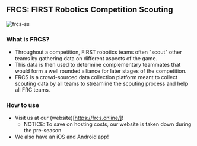 ## FRCS: FIRST Robotics Competition Scouting
![frcs-ss](https://user-images.githubusercontent.com/47124521/142776009-da03e373-5861-4f1e-a005-3854e92216f5.png)

### What is FRCS?
- Throughout a competition, FIRST robotics teams often "scout" other teams by gathering data on different aspects of the game.
- This data is then used to determine complementary teammates that would form a well rounded alliance for later stages of the competition.
- FRCS is a crowd-sourced data collection platform meant to collect scouting data by all teams to streamline the scouting process and help all FRC teams.

### How to use
- Visit us at our (website)[https://frcs.online/]! 
  - NOTICE: To save on hosting costs, our website is taken down during the pre-season
- We also have an iOS and Android app!

